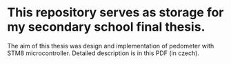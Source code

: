 # This repository serves as storage for my secondary school final thesis.
The aim of this thesis was design and implementation of pedometer with STM8 microcontroller.
Detailed description is in this PDF (in czech).
